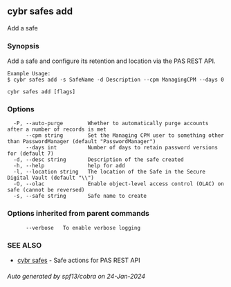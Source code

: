 ## cybr safes add

Add a safe

### Synopsis

Add a safe and configure its retention and location
	via the PAS REST API.
	
	Example Usage:
	$ cybr safes add -s SafeName -d Description --cpm ManagingCPM --days 0

```
cybr safes add [flags]
```

### Options

```
  -P, --auto-purge        Whether to automatically purge accounts after a number of records is met
      --cpm string        Set the Managing CPM user to something other than PasswordManager (default "PasswordManager")
      --days int          Number of days to retain password versions for (default 7)
  -d, --desc string       Description of the safe created
  -h, --help              help for add
  -l, --location string   The location of the Safe in the Secure Digital Vault (default "\\")
  -O, --olac              Enable object-level access control (OLAC) on safe (cannot be reversed)
  -s, --safe string       Safe name to create
```

### Options inherited from parent commands

```
      --verbose   To enable verbose logging
```

### SEE ALSO

* [cybr safes](cybr_safes.md)	 - Safe actions for PAS REST API

###### Auto generated by spf13/cobra on 24-Jan-2024
